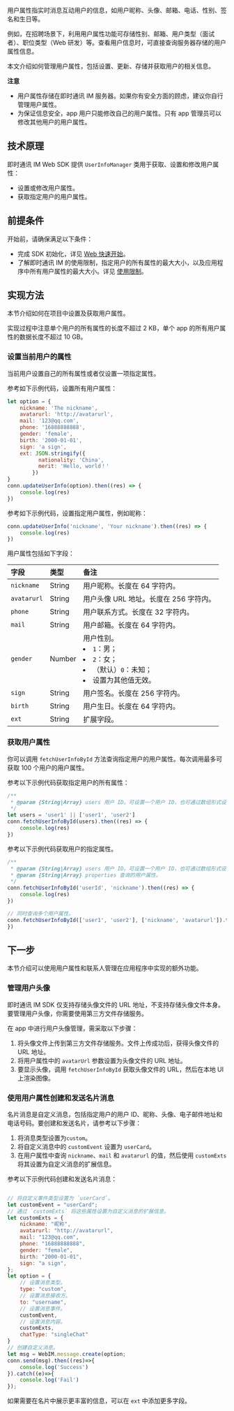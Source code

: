 用户属性指实时消息互动用户的信息，如用户昵称、头像、邮箱、电话、性别、签名和生日等。

例如，在招聘场景下，利用用户属性功能可存储性别、邮箱、用户类型（面试者）、职位类型（Web 研发）等。查看用户信息时，可直接查询服务器存储的用户属性信息。

本文介绍如何管理用户属性，包括设置、更新、存储并获取用户的相关信息。

**注意**

- 用户属性存储在即时通讯 IM 服务器。如果你有安全方面的顾虑，建议你自行管理用户属性。
- 为保证信息安全，app 用户只能修改自己的用户属性。只有 app 管理员可以修改其他用户的用户属性。

## 技术原理

即时通讯 IM Web SDK 提供 `UserInfoManager` 类用于获取、设置和修改用户属性：

- 设置或修改用户属性。
- 获取指定用户的用户属性。

## 前提条件

开始前，请确保满足以下条件：

- 完成 SDK 初始化，详见 [Web 快速开始](./agora_chat_get_started_web?platform=Web)。
- 了解即时通讯 IM 的使用限制，指定用户的所有属性的最大大小，以及应用程序中所有用户属性的最大大小。详见 [使用限制](./agora_chat_limitation?platform=Web)。

## 实现方法

本节介绍如何在项目中设置及获取用户属性。

实现过程中注意单个用户的所有属性的长度不超过 2 KB，单个 app 的所有用户属性的数据长度不超过 10 GB。

### 设置当前用户的属性

当前用户设置自己的所有属性或者仅设置一项指定属性。

参考如下示例代码，设置所有用户属性：

```javascript
let option = {
    nickname: 'The nickname',
    avatarurl: 'http://avatarurl',
    mail: '123@qq.com',
    phone: '16888888888',
    gender: 'female',
    birth: '2000-01-01',
    sign: 'a sign',
    ext: JSON.stringify({
          nationality: 'China',
          merit: 'Hello, world！'
        })
}
conn.updateUserInfo(option).then((res) => {
    console.log(res)
})
```

参考如下示例代码，设置指定用户属性，例如昵称：

```javascript
conn.updateUserInfo('nickname', 'Your nickname').then((res) => {
    console.log(res)
})
```

用户属性包括如下字段：

| 字段        | 类型   | 备注                                                         |
| :---------- | :----- | :----------------------------------------------------------- |
| `nickname`  | String | 用户昵称。长度在 64 字符内。                                 |
| `avatarurl` | String | 用户头像 URL 地址。长度在 256 字符内。                       |
| `phone`     | String | 用户联系方式。长度在 32 字符内。                             |
| `mail`      | String | 用户邮箱。长度在 64 字符内。                                 |
| `gender`    | Number | 用户性别。 <li>`1`：男；<li>`2`：女；<li>（默认）`0`：未知；<li>设置为其他值无效。 |
| `sign`      | String | 用户签名。长度在 256 字符内。                                |
| `birth`     | String | 用户生日。长度在 64 字符内。                                 |
| `ext`       | String | 扩展字段。                                                   |

### 获取用户属性

你可以调用 `fetchUserInfoById` 方法查询指定用户的用户属性。每次调用最多可获取 100 个用户的用户属性。

参考以下示例代码获取指定用户的所有属性：

```javascript
/**
 * @param {String|Array} users 用户 ID。可设置一个用户 ID，也可通过数组形式设置多个。
 */
let users = 'user1' || ['user1', 'user2']
conn.fetchUserInfoById(users).then((res) => {
    console.log(res)
})
```

参考以下示例代码获取用户的指定属性。

```javascript
/**
 * @param {String|Array} users 用户 ID。可设置一个用户 ID，也可通过数组形式设置多个。
 * @param {String|Array} properties 查询的用户属性。
 */
conn.fetchUserInfoById('userId', 'nickname').then((res) => {
    console.log(res)
})

// 同时查询多个用户属性。
conn.fetchUserInfoById(['user1', 'user2'], ['nickname', 'avatarurl']).then((res) => { console.log(res)
})
```

## 下一步

本节介绍可以使用用户属性和联系人管理在应用程序中实现的额外功能。

### 管理用户头像

即时通讯 IM SDK 仅支持存储头像文件的 URL 地址，不支持存储头像文件本身。要管理用户头像，你需要使用第三方文件存储服务。

在 app 中进行用户头像管理，需采取以下步骤：

1. 将头像文件上传到第三方文件存储服务。文件上传成功后，获得头像文件的 URL 地址。
2. 将用户属性中的 `avatarUrl` 参数设置为头像文件的 URL 地址。
3. 要显示头像，调用 `fetchUserInfoById` 获取头像文件的 URL，然后在本地 UI 上渲染图像。

### 使用用户属性创建和发送名片消息

名片消息是自定义消息，包括指定用户的用户 ID、昵称、头像、电子邮件地址和电话号码。要创建和发送名片，请参考以下步骤：

1. 将消息类型设置为`custom`。
2. 将自定义消息中的 `customEvent` 设置为 `userCard`。
3. 在用户属性中查询 `nickname`、`mail` 和 `avatarurl` 的值，然后使用 `customExts` 将其设置为自定义消息的扩展信息。

参考以下示例代码创建和发送名片消息：

```javascript

// 将自定义事件类型设置为 `userCard`。
let customEvent = "userCard";
// 通过 `customExts` 将这些属性设置为自定义消息的扩展信息。
let customExts = {
    nickname: "昵称",
    avatarurl: "http://avatarurl",
    mail: "123@qq.com",
    phone: "16888888888",
    gender: "female",
    birth: "2000-01-01",
    sign: "a sign",
};
let option = {
    // 设置消息类型。
    type: "custom",
    // 设置消息接收方。
    to: "username",
    // 设置消息事件。
    customEvent,
    // 设置消息内容。
    customExts,
    chatType: "singleChat"
}
// 创建自定义消息。
let msg = WebIM.message.create(option;
conn.send(msg).then((res)=>{
    console.log('Success')
}).catch((e)=>{
    console.log('Fail')
});
```

如果需要在名片中展示更丰富的信息，可以在 `ext` 中添加更多字段。